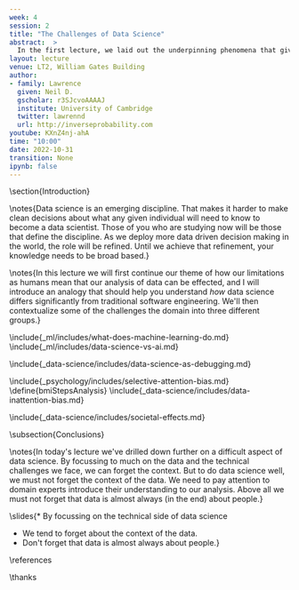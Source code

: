 ```yaml
---
week: 4
session: 2
title: "The Challenges of Data Science"
abstract:  >
  In the first lecture, we laid out the underpinning phenomena that give us the landscape of data science. In this lecture we unpick the challenges that landscape presents us with. The material gives you context for why data science is very different from standard software engineering, and how data science problems need to be approached including the many different aspects that need to be considered. We will look at the challenges of deploying data science solutions in practice. We categorize them into three groups.
layout: lecture
venue: LT2, William Gates Building
author:
- family: Lawrence
  given: Neil D.
  gscholar: r3SJcvoAAAAJ
  institute: University of Cambridge
  twitter: lawrennd
  url: http://inverseprobability.com
youtube: KXnZ4nj-ahA
time: "10:00"
date: 2022-10-31
transition: None
ipynb: false
---
```


\section{Introduction}

\notes{Data science is an emerging discipline. That makes it harder to make clean decisions about what any given individual will need to know to become a data scientist. Those of you who are studying now will be those that define the discipline. As we deploy more data driven decision making in the world, the role will be refined. Until we achieve that refinement, your knowledge needs to be broad based.}

\notes{In this lecture we will first continue our theme of how our limitations as humans mean that our analysis of data can be effected, and I will introduce an analogy that should help you understand *how* data science differs significantly from traditional software engineering. We'll then contextualize some of the challenges the domain into three different groups.}


\include{_ml/includes/what-does-machine-learning-do.md}
\include{_ml/includes/data-science-vs-ai.md}

\include{_data-science/includes/data-science-as-debugging.md}

\include{_psychology/includes/selective-attention-bias.md}
\define{bmiStepsAnalysis}
\include{_data-science/includes/data-inattention-bias.md}

\include{_data-science/includes/societal-effects.md}

\subsection{Conclusions}

\notes{In today's lecture we've drilled down further on a difficult aspect of data science. By focussing to much on the data and the technical challenges we face, we can forget the context. But to do data science well, we must not forget the context of the data. We need to pay attention to domain experts introduce their understanding to our analysis. Above all we must not forget that data is almost always (in the end) about people.}

\slides{* By focussing on the technical side of data science
* We tend to forget about the context of the data.
* Don't forget that data is almost always about people.}

\references

\thanks
